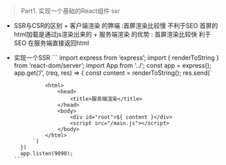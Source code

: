 >Part1. 实现一个基础的React组件 ssr
+ SSR与CSR的区别
      + 客户端渲染 的弊端 :首屏渲染比较慢 不利于SEO 首屏的html加载是通过js渲染出来的 
      + 服务端渲染 的优势 : 首屏渲染比较快 利于SEO  在服务端直接返回html 
+ 实现一个SSR
      ```
        import express from ‘express’;
        import { renderToString  } from ‘react-dom/server’;
        import App from ‘../‘;
        const app = express();
        app.get(‘/‘, (req, res) => {
            const content = renderToString(<App/>);
            res.send(`

                <html>
                    <head>
                        <title>服务端渲染</title>
                    </head>
                    <body>
                        <div id="root">${ content }</div>
                        <script src="/main.js"></script>
                    </body>
                </html>    
            `)
        })
        app.listen(9090);
      ```

